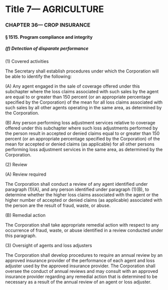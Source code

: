 
# Title 7— AGRICULTURE
### CHAPTER 36— CROP INSURANCE
#### § 1515. Program compliance and integrity
##### (f) Detection of disparate performance

(1) Covered activities

The Secretary shall establish procedures under which the Corporation will be able to identify the following:

(A) Any agent engaged in the sale of coverage offered under this subchapter where the loss claims associated with such sales by the agent are equal to or greater than 150 percent (or an appropriate percentage specified by the Corporation) of the mean for all loss claims associated with such sales by all other agents operating in the same area, as determined by the Corporation.

(B) Any person performing loss adjustment services relative to coverage offered under this subchapter where such loss adjustments performed by the person result in accepted or denied claims equal to or greater than 150 percent (or an appropriate percentage specified by the Corporation) of the mean for accepted or denied claims (as applicable) for all other persons performing loss adjustment services in the same area, as determined by the Corporation.

(2) Review

(A) Review required

The Corporation shall conduct a review of any agent identified under paragraph (1)(A), and any person identified under paragraph (1)(B), to determine whether the higher loss claims associated with the agent or the higher number of accepted or denied claims (as applicable) associated with the person are the result of fraud, waste, or abuse.

(B) Remedial action

The Corporation shall take appropriate remedial action with respect to any occurrence of fraud, waste, or abuse identified in a review conducted under this paragraph.

(3) Oversight of agents and loss adjusters

The Corporation shall develop procedures to require an annual review by an approved insurance provider of the performance of each agent and loss adjuster used by the approved insurance provider. The Corporation shall oversee the conduct of annual reviews and may consult with an approved insurance provider regarding any remedial action that is determined to be necessary as a result of the annual review of an agent or loss adjuster.
